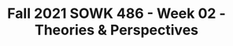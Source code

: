 ---
layout: single_embed_slide
title: "Fall 2021  SOWK 486 - Week 02 - Theories & Perspectives"
presentation_id: AmQlxv
canonical_url: /presentations/AmQlxv/
slides:
  - slide_name: ../deck-7050-large-0.jpeg
    slide_thumbnail: ../deck-7050-thumb-0.jpeg
    slide_text: >
      <p>Perspectives, Frameworks, &amp; Theories Commonly Used in Social Work
      Jacob Campbell, LICSW Heritage University Fall 2021 SOWK 486: Theories of Practice I</p>
      
  - slide_name: ../deck-7050-large-1.jpeg
    slide_thumbnail: ../deck-7050-thumb-1.jpeg
    slide_text: >
      <p>Agenda •
      Perspectives, theories, and frameworks
      •
      Systems theory
      •
      Ecological perspective
      •
      Strengths perspective
      •
      Solution focused brief therapy
      Jacob Campbell, LICSW Heritage University
      SOWK 486 Fall 2021</p>
      
  - slide_name: ../deck-7050-large-2.jpeg
    slide_thumbnail: ../deck-7050-thumb-2.jpeg
    slide_text: >
      <p>Perspectives vs
      Theories &amp; Frameworks + Jacob Campbell, LICSW Heritage University
      SOWK 486 Fall 2021</p>
      
  - slide_name: ../deck-7050-large-3.jpeg
    slide_thumbnail: ../deck-7050-thumb-3.jpeg
    slide_text: >
      <p>Theory: A general statement about the real world whose essential truth can be supported by evidence obtained through the scienti c method.
      Framework / Model: Is a blueprint for action. It describes what happens in practice in a general way.</p>
      <ul>
      <li>Jacob Campbell, LICSW Heritage University fi
      fl
      Perspectives: A way of perceiving the world ows from a value position
      SOWK 486 Fall 2021</li>
      </ul>
      
  - slide_name: ../deck-7050-large-4.jpeg
    slide_thumbnail: ../deck-7050-thumb-4.jpeg
    slide_text: >
      <p>Systems Theory
      Input
      System
      Output
      Equi nality Pressure
      Homeostasis
      fi
      Jacob Campbell, LICSW Heritage University
      Pressure
      SOWK 486 Fall 2021</p>
      
  - slide_name: ../deck-7050-large-5.jpeg
    slide_thumbnail: ../deck-7050-thumb-5.jpeg
    slide_text: >
      <p>Systems Theory
      Macro Micro Mezzo
      Jacob Campbell, LICSW Heritage University
      SOWK 486 Fall 2021</p>
      
  - slide_name: ../deck-7050-large-6.jpeg
    slide_thumbnail: ../deck-7050-thumb-6.jpeg
    slide_text: >
      <p>Energy
      Adaptation
      Transactions
      Interdependence
      Interface
      Person
      Ecological Perspective
      Coping
      Environment Jacob Campbell, LICSW Heritage University
      SOWK 486 Fall 2021</p>
      
  - slide_name: ../deck-7050-large-7.jpeg
    slide_thumbnail: ../deck-7050-thumb-7.jpeg
    slide_text: >
      <p>Ecological Perspective
      Macro Micro Mezzo
      Jacob Campbell, LICSW Heritage University
      SOWK 486 Fall 2021</p>
      
  - slide_name: ../deck-7050-large-8.jpeg
    slide_thumbnail: ../deck-7050-thumb-8.jpeg
    slide_text: >
      <p>Strengths Perspective Implementing Strengths Perspective Don’t take no for an answer Help correct the e ects of being labeled Take advantage of the considerable resources of culture and ethnicity
      Focus of Attention What people learn as they struggle Personal qualities and virtues Talents that people have Cultural and family rituals, beliefs, stories and lore
      Normalize
      Dreams and hopes
      Possibility, solution and strengths focus
      The community
      ff
      Jacob Campbell, LICSW Heritage University
      Spirituality / Faith
      SOWK 486 Fall 2021</p>
      
  - slide_name: ../deck-7050-large-9.jpeg
    slide_thumbnail: ../deck-7050-thumb-9.jpeg
    slide_text: >
      <p>Strengths Perspective Types of Questions Survival questions Support questions Exception questions Esteem questions
      Jacob Campbell, LICSW Heritage University
      SOWK 486 Fall 2021</p>
      
  - slide_name: ../deck-7050-large-10.jpeg
    slide_thumbnail: ../deck-7050-thumb-10.jpeg
    slide_text: >
      <p>Strengths Perspective
      Jacob Campbell, LICSW Heritage University
      SOWK 486 Fall 2021</p>
      
  - slide_name: ../deck-7050-large-11.jpeg
    slide_thumbnail: ../deck-7050-thumb-11.jpeg
    slide_text: >
      <p>Solution Focused Brief Therapy
      Search for Solutions, not Admire the Problem</p>
      
  - slide_name: ../deck-7050-large-12.jpeg
    slide_thumbnail: ../deck-7050-thumb-12.jpeg
    slide_text: >
      <p>Solution Focused Brief Therapy Tenants •
      If it’s not broken, don’t x it
      •
      Look for exceptions
      •
      Asking questions rather than telling clients what to do
      •
      Future is negotiated and created
      •
      Complements
      fi
      Jacob Campbell, LICSW Heritage University
      •
      Gentle nudging to do more of what is working
      •
      Change is constant and inevitable
      •
      The solution is not always directly related to the problem
      SOWK 486 Fall 2021</p>
      
  - slide_name: ../deck-7050-large-13.jpeg
    slide_thumbnail: ../deck-7050-thumb-13.jpeg
    slide_text: >
      <p>Solution Focused Brief Therapy Interventions Not knowing Complementing strengths Scaling questions Exception questions Coping questions Miracle question Jacob Campbell, LICSW Heritage University
      SOWK 486 Fall 2021</p>
      
  - slide_name: ../deck-7050-large-14.jpeg
    slide_thumbnail: ../deck-7050-thumb-14.jpeg
    slide_text: >
      <p>Solution Focused Brief Therapy Interventions Not knowing Complementing strengths Scaling questions Exception questions Coping questions Miracle question Jacob Campbell, LICSW Heritage University
      Clients experts General attitude communicating an abundant, genuine curiosity Micro practice skills
      SOWK 486 Fall 2021</p>
      
  - slide_name: ../deck-7050-large-15.jpeg
    slide_thumbnail: ../deck-7050-thumb-15.jpeg
    slide_text: >
      <p>Solution Focused Brief Therapy Interventions Not knowing Complementing strengths Scaling questions Exception questions Coping questions
      Strengths perspective Building rapport and giving hope Direct complements: positive evaluation or reaction Indirect complements: a question implying something positive
      Miracle question Jacob Campbell, LICSW Heritage University
      SOWK 486 Fall 2021</p>
      
  - slide_name: ../deck-7050-large-16.jpeg
    slide_thumbnail: ../deck-7050-thumb-16.jpeg
    slide_text: >
      <p>Solution Focused Brief Therapy Interventions Not knowing Complementing strengths Scaling questions Exception questions Coping questions
      Motivation, hopefulness, depression, con dence, progress… Techniques for follow-up
      Miracle question
      fi
      Jacob Campbell, LICSW Heritage University
      SOWK 486 Fall 2021</p>
      
  - slide_name: ../deck-7050-large-17.jpeg
    slide_thumbnail: ../deck-7050-thumb-17.jpeg
    slide_text: >
      <p>Solution Focused Brief Therapy Not knowing Complementing strengths
      Interventions Problem description vs. exceptions
      Scaling questions Exception questions Coping questions Miracle question
      fi
      Jacob Campbell, LICSW Heritage University
      Increase awareness of current/past successes Turning past solutions into present solutions Finding out speci cs SOWK 486 Fall 2021</p>
      
  - slide_name: ../deck-7050-large-18.jpeg
    slide_thumbnail: ../deck-7050-thumb-18.jpeg
    slide_text: >
      <p>Solution Focused Brief Therapy Interventions Not knowing Complementing strengths Scaling questions Exception questions Coping questions
      Tailored to help client from feeling overwhelmed A method for exploring exceptions
      Miracle question Jacob Campbell, LICSW Heritage University
      SOWK 486 Fall 2021</p>
      
  - slide_name: ../deck-7050-large-19.jpeg
    slide_thumbnail: ../deck-7050-thumb-19.jpeg
    slide_text: >
      <p>Solution Focused Brief Therapy Interventions Not knowing Complementing strengths Scaling questions Exception questions
      Amplifying what the client wants Formatting the question
      Coping questions
      Concrete, behavioral, measurable terms
      Miracle question
      Realistic terms
      Jacob Campbell, LICSW Heritage University
      SOWK 486 Fall 2021</p>
      
  - slide_name: ../deck-7050-large-20.jpeg
    slide_thumbnail: ../deck-7050-thumb-20.jpeg
    slide_text: >
      <p>Other Theories to Consider
      A Non-Exhaustive List
      •
      Social Exchange Theory
      •
      •
      Behaviorism &amp; Social Learning Theory
      Psychosocial Developmental Theory
      •
      Con ict Theory
      •
      Social Constructionism
      •
      Transpersonal Theory
      •
      Psychodynamic Theory
      •
      Contingency Theory
      •
      Symbolic Interactionism
      •
      Feminist Perspective
      fl
      Jacob Campbell, LICSW Heritage University
      SOWK 486 Fall 2021</p>
      
---
